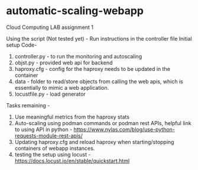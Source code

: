 # automatic-scaling-webapp
Cloud Computing LAB assignment 1

Using the script (Not tested yet) -
Run instructions in the controller file
Initial setup Code-
1) controller.py - to run the monitoring and autoscaling
2) objst.py - provided web api for backend
3) haproxy.cfg - config for the haproxy needs to be updated in the container
4) data - folder to read/store objects from calling the web apis, which is essentially to mimic a web application.
5) locustfile.py  - load generator


Tasks remaining -
1) Use meaningful metrics from the haproxy stats
2) Auto-scaling using podman commands or podman rest APIs, helpful link to using API in python - https://www.nylas.com/blog/use-python-requests-module-rest-apis/
3) Updating haproxy.cfg and reload haproxy when starting/stopping containers of webapp instances.
4) testing the setup using locust - https://docs.locust.io/en/stable/quickstart.html
